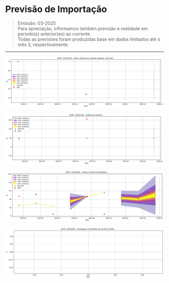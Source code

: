 # Previsão de Importação

> Emissão: 03-2025  
> Para apreciação, informamos também previsão e realidade em período(s) anterior(es) ao corrente.  
> Todas as previsões foram produzidas base em dados limitados até o mês 3, respectivamente.  

---


![Gráfico de Previsão](31021010.png)

![Gráfico de Previsão](31022100.png)

![Gráfico de Previsão](31042090.png)

![Gráfico de Previsão](31054000.png)